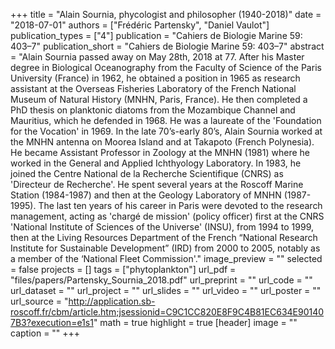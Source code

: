 +++
title = "Alain Sournia, phycologist and philosopher (1940-2018)"
date = "2018-07-01"
authors = ["Frédéric Partensky", "Daniel Vaulot"]
publication_types = ["4"]
publication = "Cahiers de Biologie Marine 59: 403–7"
publication_short = "Cahiers de Biologie Marine 59: 403–7"
abstract = "Alain Sournia passed away on May 28th, 2018 at 77. After his Master degree in Biological Oceanography from the Faculty of Science of the Paris University (France) in 1962, he obtained a position in 1965 as research assistant at the Overseas Fisheries Laboratory of the French National Museum of Natural History (MNHN, Paris, France). He then completed a PhD thesis on planktonic diatoms from the Mozambique Channel and Mauritius, which he defended in 1968. He was a laureate of the 'Foundation for the Vocation' in 1969. In the late 70’s-early 80’s, Alain Sournia worked at the MNHN antenna on Moorea Island and at Takapoto (French Polynesia). He became Assistant Professor in Zoology at the MNHN (1981) where he worked in the General and Applied Ichthyology Laboratory. In 1983, he joined the Centre National de la Recherche Scientifique (CNRS) as 'Directeur de Recherche'. He spent several years at the Roscoff Marine Station (1984-1987) and then at the Geology Laboratory of MNHN (1987-1995). The last ten years of his career in Paris were devoted to the research management, acting as 'chargé de mission' (policy officer) first at the CNRS 'National Institute of Sciences of the Universe' (INSU), from 1994 to 1999, then at the Living Resources Department of the French “National Research Institute for Sustainable Development” (IRD) from 2000 to 2005, notably as a member of the ‘National Fleet Commission'."
image_preview = ""
selected = false
projects = []
tags = ["phytoplankton"]
url_pdf = "files/papers/Partensky_Sournia_2018.pdf"
url_preprint = ""
url_code = ""
url_dataset = ""
url_project = ""
url_slides = ""
url_video = ""
url_poster = ""
url_source = "http://application.sb-roscoff.fr/cbm/article.htm;jsessionid=C9C1CC820E8F9C4B81EC634E901407B3?execution=e1s1"
math = true
highlight = true
[header]
image = ""
caption = ""
+++
